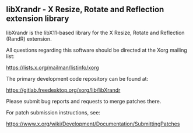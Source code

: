 libXrandr - X Resize, Rotate and Reflection extension library
--------------------------------------------------------------

libXrandr is the libX11-based library for the X Resize, Rotate and
Reflection (RandR) extension.

All questions regarding this software should be directed at the
Xorg mailing list:

  https://lists.x.org/mailman/listinfo/xorg

The primary development code repository can be found at:

  https://gitlab.freedesktop.org/xorg/lib/libXrandr

Please submit bug reports and requests to merge patches there.

For patch submission instructions, see:

  https://www.x.org/wiki/Development/Documentation/SubmittingPatches

